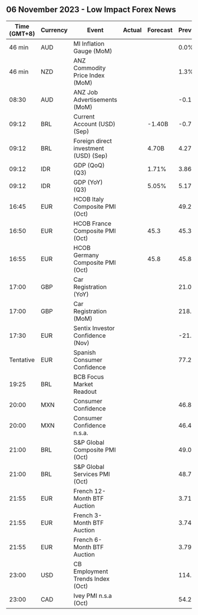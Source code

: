 ## 06 November 2023 - Low Impact Forex News

| Time (GMT+8) | Currency | Event | Actual | Forecast | Previous |
|------|----------|-------|--------|----------|----------|
| 46 min | AUD | MI Inflation Gauge (MoM) |  |  | 0.0% |
| 46 min | NZD | ANZ Commodity Price Index (MoM) |  |  | 1.3% |
| 08:30 | AUD | ANZ Job Advertisements (MoM) |  |  | -0.1% |
| 09:12 | BRL | Current Account (USD) (Sep) |  | -1.40B | -0.78B |
| 09:12 | BRL | Foreign direct investment (USD) (Sep) |  | 4.70B | 4.27B |
| 09:12 | IDR | GDP (QoQ) (Q3) |  | 1.71% | 3.86% |
| 09:12 | IDR | GDP (YoY) (Q3) |  | 5.05% | 5.17% |
| 16:45 | EUR | HCOB Italy Composite PMI (Oct) |  |  | 49.2 |
| 16:50 | EUR | HCOB France Composite PMI (Oct) |  | 45.3 | 45.3 |
| 16:55 | EUR | HCOB Germany Composite PMI (Oct) |  | 45.8 | 45.8 |
| 17:00 | GBP | Car Registration (YoY) |  |  | 21.0% |
| 17:00 | GBP | Car Registration (MoM) |  |  | 218.3% |
| 17:30 | EUR | Sentix Investor Confidence (Nov) |  |  | -21.9 |
| Tentative | EUR | Spanish Consumer Confidence |  |  | 77.2 |
| 19:25 | BRL | BCB Focus Market Readout |  |  |  |
| 20:00 | MXN | Consumer Confidence |  |  | 46.8 |
| 20:00 | MXN | Consumer Confidence n.s.a. |  |  | 46.4 |
| 21:00 | BRL | S&P Global Composite PMI (Oct) |  |  | 49.0 |
| 21:00 | BRL | S&P Global Services PMI (Oct) |  |  | 48.7 |
| 21:55 | EUR | French 12-Month BTF Auction |  |  | 3.711% |
| 21:55 | EUR | French 3-Month BTF Auction |  |  | 3.745% |
| 21:55 | EUR | French 6-Month BTF Auction |  |  | 3.797% |
| 23:00 | USD | CB Employment Trends Index (Oct) |  |  | 114.66 |
| 23:00 | CAD | Ivey PMI n.s.a (Oct) |  |  | 54.2 |
